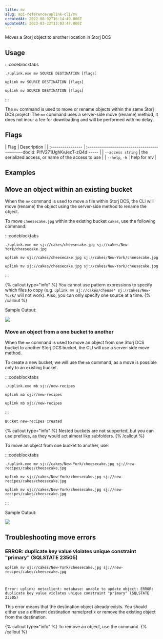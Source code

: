 ```yaml
---
title: mv
slug: api-reference/uplink-cli/mv
createdAt: 2022-08-02T16:14:49.000Z
updatedAt: 2023-03-22T13:03:47.000Z
---
```


Moves a Storj object to another location in Storj DCS

## Usage

:::codeblocktabs
```windows
./uplink.exe mv SOURCE DESTINATION [flags]
```

```linux
uplink mv SOURCE DESTINATION [flags]
```

```macos
uplink mv SOURCE DESTINATION [flags]
```
:::

The `mv` command is used to move or rename objects within the same Storj DCS project. The `mv` command uses a server-side move (rename) method, it does not incur a fee for downloading and will be performed with no delay.

## Flags

| Flag              | Description                                         |
| :---------------- | :---------------------------------------------docId: PIfV271UghKvJecT-zQ4d
----- |
| `--access string` | the serialized access, or name of the access to use |
| `--help`, `-h`    | help for mv                                         |

## Examples

## Move an object within an existing bucket

When the `mv` command is used to move a file within Storj DCS, the CLI will move (rename) the object using the server-side method to rename the object.

To move `cheesecake.jpg` within the existing bucket `cakes`, use the following command:

:::codeblocktabs
```windows
./uplink.exe mv sj://cakes/cheesecake.jpg sj://cakes/New-York/cheesecake.jpg
```

```linux
uplink mv sj://cakes/cheesecake.jpg sj://cakes/New-York/cheesecake.jpg
```

```macos
uplink mv sj://cakes/cheesecake.jpg sj://cakes/New-York/cheesecake.jpg
```
:::

{% callout type="info"  %} 
You cannot use pattern expressions to specify which files to copy (e.g. `uplink mv sj://cakes/cheese* sj://cakes/New-York/` will not work). Also, you can only specify one source at a time.
{% /callout %}

Sample Output:

![](https://archbee-image-uploads.s3.amazonaws.com/kv3plx2xmXcUGcVl4Lttj/fn1JZRT4fFBmNXrzIoBNU_output.png)

### Move an object from a one bucket to another

When the `mv` command is used to move an object from one Storj DCS bucket to another Storj DCS bucket, the CLI will use a server-side move method.

To create a new bucket, we will use the `mb` command, as a move is possible only to an existing bucket.

:::codeblocktabs
```windows
./uplink.exe mb sj://new-recipes
```

```linux
uplink mb sj://new-recipes
```

```macos
uplink mb sj://new-recipes
```
:::

```powershell
Bucket new-recipes created
```

{% callout type="info"  %} 
Nested buckets are not supported, but you can use prefixes, as they would act almost like subfolders.
{% /callout %}

To move an object from one bucket to another, use:

:::codeblocktabs
```windows
./uplink.exe mv sj://cakes/New-York/cheesecake.jpg sj://new-recipes/cakes/cheesecake.jpg
```

```linux
uplink mv sj://cakes/New-York/cheesecake.jpg sj://new-recipes/cakes/cheesecake.jpg
```

```macos
uplink mv sj://cakes/New-York/cheesecake.jpg sj://new-recipes/cakes/cheesecake.jpg
```
:::

Sample Output:

![](https://archbee-image-uploads.s3.amazonaws.com/kv3plx2xmXcUGcVl4Lttj/20_CzBv8l7lU3s83u0GVS_output2.png)

## Troubleshooting move errors

### ERROR: duplicate key value violates unique constraint "primary" (SQLSTATE 23505)

```Text
uplink mv sj://cakes/New-York/cheesecake.jpg sj://new-recipes/cakes/cheesecake.jpg



Error: uplink: metaclient: metabase: unable to update object: ERROR: duplicate key value violates unique constraint "primary" (SQLSTATE 23505)
```

This error means that the destination object already exists. You should either use a different destination name/prefix or remove the existing object from the destination.

{% callout type="info"  %} 
To remove an object, use the [](docId\:eavv_906IH-39ylIXq30d)  command.
{% /callout %}

